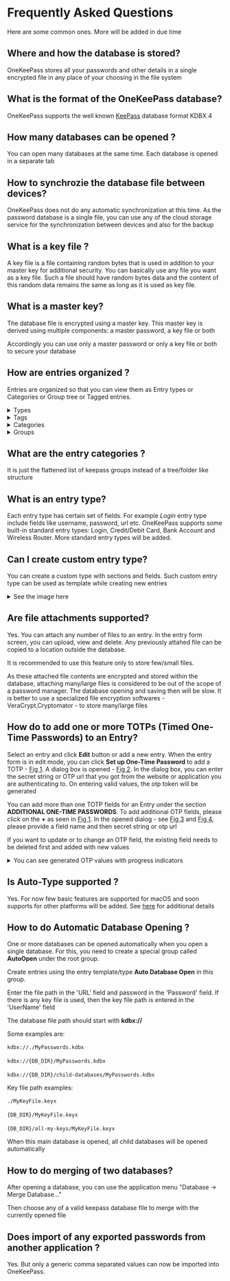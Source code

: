 # Frequently Asked Questions

Here are some common ones. More will be added in due time

## Where and how the database is stored?
OneKeePass stores all your passwords and other details in a single encrypted file in any place of your choosing in the file system 

## What is the format of the OneKeePass database?
OneKeePass supports the well known [KeePass](https://keepass.info/help/kb/kdbx_4.1.html) database format KDBX 4

## How many databases can be opened ?
You can open many databases at the same time. Each database is opened in a separate tab

## How to synchrozie the database file between devices?
OneKeePass does not do any automatic synchronization at this time. As the password database is a single file, you can 
use any of the cloud storage service for the synchronization between devices and also for the backup

## What is a key file ?
A key file is a file containing random bytes that is used in addition to your master key for additional security. You can basically use any file you want as a key file. Such a file should have random bytes data and the content of this random data remains the same as long as it is used as key file.

## What is a master key?
The database file is encrypted using a master key. This master key is derived using multiple components: a master password, a key file or both

Accordingly you can use only a master password or only a key file or both to secure your database

## How are entries organized ?
Entries are organized so that you can view them as  Entry types or Categories or Group tree or Tagged entries. 

<details>
<summary>Types</summary>
<h1 align="center">
  <img src="../screenshots/Entry-Cat-Types.jpg" alt=""  />
  <br>
</h1>
</details>

<details>
<summary>Tags</summary>
<h1 align="center">
  <img src="../screenshots/Entry-Cat-Tags.jpg" alt=""  />
  <br>
</h1>
</details>

<details>
<summary>Categories</summary>
<h1 align="center">
  <img src="../screenshots/Entry-Cat-Categories.jpg" alt=""  />
  <br>
</h1>
</details>

<details>
<summary>Groups</summary>
<h1 align="center">
  <img src="../screenshots/Entry-Cat-Groups.jpg" alt=""  />
  <br>
</h1>
</details>


## What are the entry categories ?
It is just the flattened list of keepass groups instead of a tree/folder like structure


## What is an entry type?
Each entry type has certain set of fields. For example *Login* entry type include fields like username, password, url etc.
OneKeePass supports some built-in standard entry types: Login, Credit/Debit Card, Bank Account and Wireless Router.
More standard entry types will be added. 


## Can I create custom entry type?
You can create a custom type with sections and fields. Such custom entry type can be used as template while creating new entries

<details>
<summary>See the image here</summary>
<h1 align="center">
  <img src="../screenshots/New-Custom-Entry-Type.jpg" alt=""  />
  <br>
</h1>

</details>

## Are file attachments supported?
Yes. You can attach any number of files to an entry. In the entry form screen, you can upload, view and delete. Any previously attahed file can be copied to a location outside the database.

It is recommended to use this feature only to store few/small files.
 
As these attached file contents are encrypted and stored within the database, attaching many/large files is considered to be out of the scope of a password manager. The database opening and saving then will be slow. It is better to use a specialized file encryption softwares - VeraCrypt,Cryptomator - to store many/large files

## How do to add one or more TOTPs (Timed One-Time Passwords) to an Entry?
Select an entry and click **Edit** button or add a new entry. When the entry form is in edit mode, you can click **Set up One-Time Password** to add a TOTP - [Fig 1](../screenshots/to-show-setupotp-additional-otp-link.jpg). A dialog box is opened - [Fig 2](../screenshots/setup-otp-dialog1.jpg). In the dialog box, you can enter the secret string or OTP url that you got from the website or application you are authenticating to. On entering valid values, the otp token will be generated 

You can add more than one TOTP fields for an Entry under the section **ADDITIONAL ONE-TIME PASSWORDS**. To add additional OTP fields, please click on the **+** as seen in [Fig 1](../screenshots/to-show-setupotp-additional-otp-link.jpg). In the opened dialog - see [Fig 3](../screenshots/Additional-otp-dialog1.jpg) and [Fig 4](../screenshots/Additional-otp-dialog2.jpg), please provide a field name and then secret string or otp url

If you want to update or to change an OTP field, the existing field needs to be deleted first and added with new values

<details>
<summary>You can see generated OTP values with progress indicators</summary>
<h1 align="center">
  <img src="../screenshots/Showing-Generated-Tokens-With-Time-Progress.jpg" alt=""  />
  <br>
</h1>
</details>

## Is Auto-Type supported ?
Yes. For now few basic features are supported for macOS and soon supports for other platforms will be added. See [here](./AUTO-TYPE.md) for additional details

## How to do Automatic Database Opening ?

One or more databases can be opened automatically when you open a single database. For this, you need to create a special group called **AutoOpen** under the root group. 

Create entries using the entry template/type **Auto Database Open** in this group. 

Enter the file path in the 'URL' field and password in the 'Password' field.  If there is any key file is used, then the key file path is entered in the 'UserName' field 

The database file path should start with **kdbx://**

Some examples are:

```
kdbx://./MyPasswords.kdbx

kdbx://{DB_DIR}/MyPasswords.kdbx

kdbx://{DB_DIR}/child-databases/MyPasswords.kdbx

```

Key file path examples:

```
./MyKeyFile.keyx

{DB_DIR}/MyKeyFile.keyx

{DB_DIR}/all-my-keys/MyKeyFile.keyx

```

When this main database is opened, all child databases will be opened automatically


## How to do merging of two databases?

After opening a database, you can use the application menu "Database -> Merge Database..." 

Then choose any of a valid keepass database file to merge with the currently opened file

## Does import of any exported passwords from another application ?

Yes. But only a generic comma separated values can now be imported into OneKeePass. 



